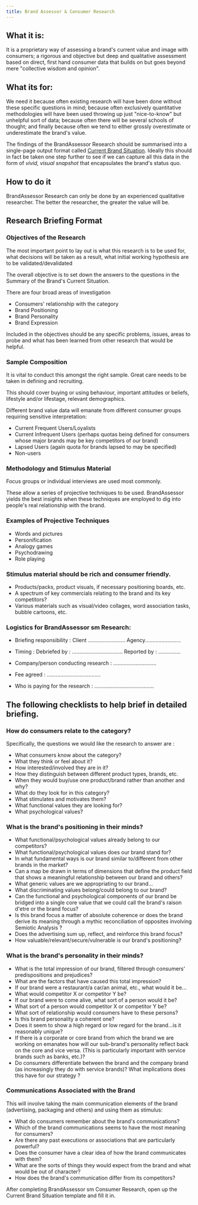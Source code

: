 ```yaml
---
title: Brand Assessor & Consumer Research
---
```


## What it is:

It is a proprietary way of assessing a brand's current value and image with consumers; a rigorous and objective but deep and qualitative assessment based on direct, first hand consumer data that builds on but goes beyond mere "collective wisdom and opinion".

## What its for:

We need it because often existing research will have been done without these specific questions in mind; because often exclusively quantitative methodologies will have been used throwing up just "nice-to-know" but unhelpful sort of data; because often there will be several schools of thought; and finally because often we tend to either grossly overestimate or underestimate the brand's value.

The findings of the BrandAssessor Research should be summarised into a single-page output format called [Current Brand Situation](../assets/current_brand_situation/). Ideally this should in fact be taken one step further to see if we can capture all this data in the form of _vivid, visual snapshot_ that encapsulates the brand's status quo.

## How to do it

BrandAssessor Research can only be done by an experienced qualitative researcher. The better the researcher, the greater the value will be.

## Research Briefing Format

### Objectives of the Research

The most important point to lay out is what this research is to be used for, what decisions will be taken as a result, what initial working hypothesis are to be validated/devalidated

The overall objective is to set down the answers to the questions in the Summary of the Brand's Current Situation.

There are four broad areas of investigation

- Consumers' relationship with the category
- Brand Positioning
- Brand Personality
- Brand Expression

Included in the objectives should be any specific problems, issues, areas to probe and what has been learned from other research that would be helpful.

### Sample Composition

It is vital to conduct this amongst the right sample. Great care needs to be taken in defining and recruiting.

This should cover buying or using behaviour, important attitudes or beliefs, lifestyle and/or lifestage, relevant demographics.

Different brand value data will emanate from different consumer groups requiring sensitive interpretation:

- Current Frequent Users/Loyalists
- Current Infrequent Users (perhaps quotas being defined for consumers whose major brands may be key competitors of our brand)
- Lapsed Users (again quota for brands lapsed to may be specified)
- Non-users

### Methodology and Stimulus Material

Focus groups or individual interviews are used most commonly.

These allow a series of projective techniques to be used. BrandAssessor yields the best insights when these techniques are employed to dig into people's real relationship with the brand.

### Examples of Projective Techniques

- Words and pictures
- Personification
- Analogy games
- Psychodrawing
- Role playing

### Stimulus material should be rich and consumer friendly.

- Products/packs, product visuals, if necessary positioning boards, etc.
- A spectrum of key commercials relating to the brand and its key competitors?
- Various materials such as visual/video collages, word association tasks, bubble cartoons, etc.

### Logistics for BrandAssessor sm Research:

<div class="font-mono">

- Briefing responsibility : Client ......................... Agency........................

- Timing : Debriefed by : .................................. Reported by : ...............

- Company/person conducting research : .............................

- Fee agreed : ....................................

- Who is paying for the research : ........................................
  </div>

## The following checklists to help brief in detailed briefing.

### How do consumers relate to the category?

Specifically, the questions we would like the research to answer are :

- What consumers know about the category?
- What they think or feel about it?
- How interested/involved they are in it?
- How they distinguish between different product types, brands, etc.
- When they would buy/use one product/brand rather than another and why?
- What do they look for in this category?
- What stimulates and motivates them?
- What functional values they are looking for?
- What psychological values?

### What is the brand's positioning in their minds?

- What functional/psychological values already belong to our competitors?
- What functional/psychological values does our brand stand for?
- In what fundamental ways is our brand similar to/different from other brands in the market?
- Can a map be drawn in terms of dimensions that define the product field that shows a meaningful relationship between our brand and others?
- What generic values are we appropriating to our brand...
- What discriminating values belong/could belong to our brand?
- Can the functional and psychological components of our brand be bridged into a single core value that we could call the brand's raison d'etre or the brand focus?
- Is this brand focus a matter of absolute coherence or does the brand derive its meaning through a mythic reconciliation of opposites involving Semiotic Analysis ?
- Does the advertising sum up, reflect, and reinforce this brand focus?
- How valuable/relevant/secure/vulnerable is our brand's positioning?

### What is the brand's personality in their minds?

- What is the total impression of our brand, filtered through consumers' predispositions and prejudices?
- What are the factors that have caused this total impression?
- If our brand were a restaurant/a car/an animal, etc., what would it be...
- What would competitor X or competitor Y be?
- If our brand were to come alive, what sort of a person would it be?
- What sort of a person would competitor X or competitor Y be?
- What sort of relationship would consumers have to these persons?
- Is this brand personality a coherent one?
- Does it seem to show a high regard or low regard for the brand...is it reasonably unique?
- If there is a corporate or core brand from which the brand we are working on emanates how will our sub-brand's personality reflect back on the core and vice versa. (This is particularly important with service brands such as banks, etc.)?
- Do consumers differentiate between the brand and the company brand (as increasingly they do with service brands)? What implications does this have for our strategy ?

### Communications Associated with the Brand

This will involve taking the main communication elements of the brand (advertising, packaging and others) and using them as stimulus:

- What do consumers remember about the brand's communications?
- Which of the brand communications seems to have the most meaning for consumers?
- Are there any past executions or associations that are particularly powerful?
- Does the consumer have a clear idea of how the brand communicates with them?
- What are the sorts of things they would expect from the brand and what would be out of character?
- How does the brand's communication differ from its competitors?

After completing BrandAssessor sm Consumer Research, open up the Current Brand Situation template and fill it in.
